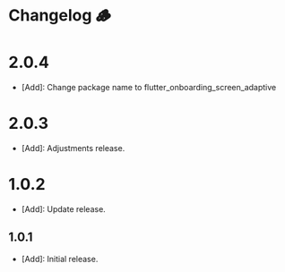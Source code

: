 # Changelog 🪵

# 2.0.4

- [Add]: Change package name to flutter_onboarding_screen_adaptive

# 2.0.3

- [Add]: Adjustments release.

# 1.0.2

- [Add]: Update release.

## 1.0.1

- [Add]: Initial release.
